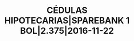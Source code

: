 ---
layout: asset
title: CÉDULAS HIPOTECARIAS|SPAREBANK 1 BOL|2.375|2016-11-22
isin: XS0707700919
---